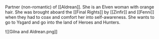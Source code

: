 Partner (non-romantic) of [[Aldrean]]. She is an Elven woman with orange hair. She was brought aboard the [[Final Rights]] by [[Zinfir]] and [[Fenni]] when they had to coax and comfort her into self-awareness. She wants to go to Ysgard and go into the land of Heroes and Hunters.

![[Gilna and Aldrean.png]]
